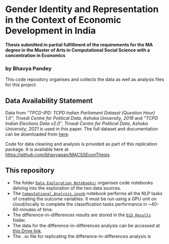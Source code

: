 # Gender Identity and Representation in the Context of Economic Development in India 
**Thesis submitted in partial fulfillment of the requirements for the MA degree in the Master of Arts in Computational Social Science with a concentration in Economics**
### by Bhavya Pandey 

This code repository organises and collects the data as well as analysis files for this project. 

## Data Availability Statement

Data from _“TPCD-IPD: TCPD Indian Parliament Dataset (Question Hour) 1.0″, Trivedi Centre for Political Data, Ashoka University, 2019_ and _“TCPD Indian Elections Data v2.0″, Trivedi Centre for Political Data, Ashoka University, 2021_ is used in this paper. The full dataset and documentation can be downloaded from [here](https://tcpd.ashoka.edu.in/data/).

Code for data cleaning and analysis is provided as part of this replication package. It is available here at https://github.com/bhavyapan/MACSSEconThesis.

## This repository
* The folder [`Data Exploration Notebooks/`](https://github.com/bhavyapan/MACSSEconThesis/tree/main/Data%20Exploration%20Notebooks) organises code notebooks delving into the exploration of the two data sources.
* The [`Computational_Analysis.ipynb`](https://github.com/bhavyapan/MACSSEconThesis/blob/main/Computational_Analysis.ipynb) notebook performs all the NLP tasks of creating the outcome variables. It must be run using a GPU unit on cloud/locally to complete the classification tasks performance in ~40-60 minutes of time.
* The difference-in-differences results are stored in the [`DiD Results`](https://github.com/bhavyapan/MACSSEconThesis/tree/main/DiD%20Results) folder.
* The data for the difference-in-differences analysis can be accessed at [this Drive link](https://drive.google.com/file/d/1VGXf8npnNV0sLhQUUBSGnvqdv5ISJ-qd/view?usp=sharing).
* The `.do` file for replicating the difference-in-differences analysis is 
